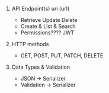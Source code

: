 1. API Endpoint(s) uri (url)
	- Retrieve Update Delete
	- Create & List & Search
	- Permissions???? JWT

2. HTTP methods
	- GET, POST, PUT, PATCH, DELETE

3. Data Types & Validation
	- JSON -> Serializer
	- Validation -> Serializer